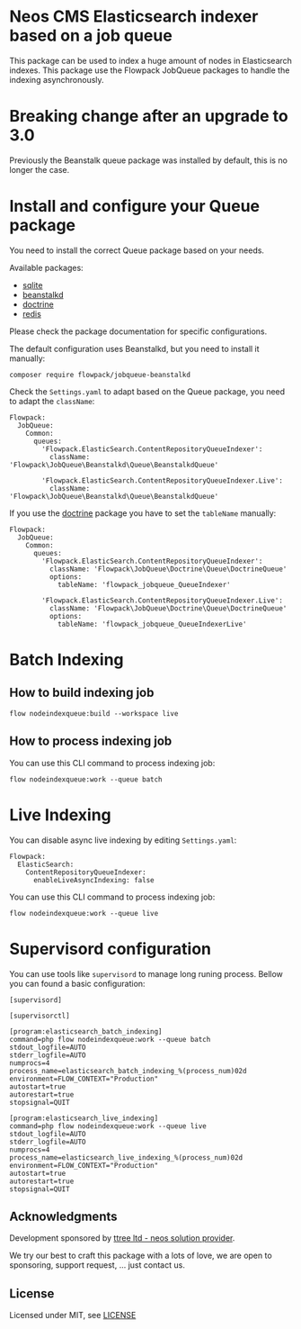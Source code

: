 # Neos CMS Elasticsearch indexer based on a job queue

This package can be used to index a huge amount of nodes in Elasticsearch indexes. This
package use the Flowpack JobQueue packages to handle the indexing asynchronously.

# Breaking change after an upgrade to 3.0

Previously the Beanstalk queue package was installed by default, this is no longer
the case.

# Install and configure your Queue package

You need to install the correct Queue package based on your needs.

Available packages:

  - [sqlite](https://packagist.org/packages/flownative/jobqueue-sqlite)
  - [beanstalkd](https://packagist.org/packages/flowpack/jobqueue-beanstalkd)
  - [doctrine](https://packagist.org/packages/flowpack/jobqueue-doctrine)
  - [redis](https://packagist.org/packages/flowpack/jobqueue-redis)

Please check the package documentation for specific configurations.

The default configuration uses Beanstalkd, but you need to install it manually:

    composer require flowpack/jobqueue-beanstalkd

Check the ```Settings.yaml``` to adapt based on the Queue package, you need to adapt the ```className```:

    Flowpack:
      JobQueue:
        Common:
          queues:
            'Flowpack.ElasticSearch.ContentRepositoryQueueIndexer':
              className: 'Flowpack\JobQueue\Beanstalkd\Queue\BeanstalkdQueue'

            'Flowpack.ElasticSearch.ContentRepositoryQueueIndexer.Live':
              className: 'Flowpack\JobQueue\Beanstalkd\Queue\BeanstalkdQueue'

If you use the [doctrine](https://packagist.org/packages/flownative/jobqueue-doctrine) package you have to set the ```tableName``` manually:

    Flowpack:
      JobQueue:
        Common:
          queues:
            'Flowpack.ElasticSearch.ContentRepositoryQueueIndexer':
              className: 'Flowpack\JobQueue\Doctrine\Queue\DoctrineQueue'
              options:
                tableName: 'flowpack_jobqueue_QueueIndexer'

            'Flowpack.ElasticSearch.ContentRepositoryQueueIndexer.Live':
              className: 'Flowpack\JobQueue\Doctrine\Queue\DoctrineQueue'
              options:
                tableName: 'flowpack_jobqueue_QueueIndexerLive'

# Batch Indexing

## How to build indexing job

    flow nodeindexqueue:build --workspace live

## How to process indexing job

You can use this CLI command to process indexing job:

    flow nodeindexqueue:work --queue batch

# Live Indexing

You can disable async live indexing by editing ```Settings.yaml```:

    Flowpack:
      ElasticSearch:
        ContentRepositoryQueueIndexer:
          enableLiveAsyncIndexing: false

You can use this CLI command to process indexing job:

    flow nodeindexqueue:work --queue live

# Supervisord configuration

You can use tools like ```supervisord``` to manage long runing process. Bellow you can
found a basic configuration:

    [supervisord]

    [supervisorctl]

    [program:elasticsearch_batch_indexing]
    command=php flow nodeindexqueue:work --queue batch
    stdout_logfile=AUTO
    stderr_logfile=AUTO
    numprocs=4
    process_name=elasticsearch_batch_indexing_%(process_num)02d
    environment=FLOW_CONTEXT="Production"
    autostart=true
    autorestart=true
    stopsignal=QUIT

    [program:elasticsearch_live_indexing]
    command=php flow nodeindexqueue:work --queue live
    stdout_logfile=AUTO
    stderr_logfile=AUTO
    numprocs=4
    process_name=elasticsearch_live_indexing_%(process_num)02d
    environment=FLOW_CONTEXT="Production"
    autostart=true
    autorestart=true
    stopsignal=QUIT

Acknowledgments
---------------

Development sponsored by [ttree ltd - neos solution provider](http://ttree.ch).

We try our best to craft this package with a lots of love, we are open to
sponsoring, support request, ... just contact us.

License
-------

Licensed under MIT, see [LICENSE](LICENSE)
